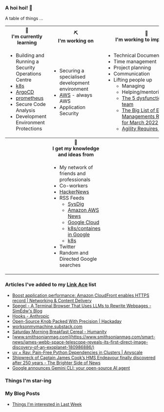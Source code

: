 ### A hoi hoi! 👋

A table of things ...

<table>
    <tr>
        <th>🌱<br/>I'm currently learning</th>
        <th>⛏<br/> I'm working on</th>
        <th>🚧<br/>I'm working to improve on</th>
    </tr>
    <tr>
        <td>
            <ul>
                <li>Building and Running a Security Operations Centre</li>
                <li><a href="https://kubernetes.io/">k8s</a></li>
                <li><a href="https://argoproj.github.io/">ArgoCD</a></li>
                <li><a href="https://prometheus.io/">prometheus</a></li>
                <li>Secure Code Analysis</li>
                <li>Development Environment Protections</li>
            </ul>
        </td>
        <td>
            <ul>
                <li>Securing a specialised development environment</li>
                <li><a href="https://aws.amazon.com/">AWS</a> - always AWS</li>
                <li>Application Security</li>
            </ul>
        </td>
        <td>
            <ul>
                <li>Technical Documentation</li>
                <li>Time management</li>
                <li>Project planning</li>
                <li>Communication</li>
                <li>Lifting people up
                    <ul>
                      <li>Managing</li>
                      <li>Helping/mentoring/coaching</li>
                      <li><a href="https://valid.com/5-dysfunctions-of-a-team/">The 5 dysfunctions of a team</a></li>
                      <li><a href="https://practicallyleading.dev/the-big-list-of-engineering-management-resources-march-2022">The Big List of Engineering Managements Resources - for March 2022</a></li>
                      <li><a href="https://www.industriallogic.com/blog/agility-requires-balance/">Agility Requires Balance</a></li>
                    </ul>
                </li>
            </ul>
        </td>
    </tr>
    <tr>
        <th>&nbsp;</th>
        <th>🏫<br/>I get my knowledge and ideas from</th>
        <th>&nbsp;</th>
    </tr>
    <tr>
        <td>&nbsp;</td>
        <td>
            <ul>
                <li>My network of friends and professionals</li>
                <li>Co-workers</li>
                <li><a href="https://news.ycombinator.com/">HackerNews</a></li>
                <li>RSS Feeds
                    <ul>
                        <li><a href="http://fetchrss.com/rss/5b4e9e358a93f8cc058b4567960404014.xml">SysDig</a></li>
                        <li><a href="https://aws.amazon.com/new/feed/">Amazon AWS News</a></li>
                        <li><a href="https://cloudblog.withgoogle.com/rss/">Google Cloud</a></li>
                        <li><a href="https://cloudblog.withgoogle.com/products/containers-kubernetes/rss/">k8s/containes in Google</a></li>
                        <li><a href="https://kubernetes.io/feed.xml">k8s</a></li>
                    </ul>
                </li>
                <li>Twitter</li>
                <li>Random and Directed Google searches</li>
            </ul>
        </td>
        <td>&nbsp;</td>
    </tr>
</table>

### Articles I've added to my [Link Ace](https://links.pgmac.net.au/) list

* [Boost application performance: Amazon CloudFront enables HTTPS record | Networking & Content Delivery](https://aws.amazon.com/blogs/networking-and-content-delivery/boost-application-performance-amazon-cloudfront-enables-https-record/)
* [Spegel - A Terminal Browser That Uses LLMs to Rewrite Webpages - SimEdw's Blog](https://simedw.com/2025/06/23/introducing-spegel/)
* [Hooks - Anthropic](https://docs.anthropic.com/en/docs/claude-code/hooks)
* [Open-Source Knob Packed With Precision | Hackaday](https://hackaday.com/2025/06/28/open-source-knob-packed-with-precision/)
* [worksonmymachine.substack.com](https://worksonmymachine.substack.com/p/mcp-an-accidentally-universal-plugin)
* [Saturday Morning Breakfast Cereal - Humanity](https://www.smbc-comics.com/comic/humanity)
* [www.smithsonianmag.com](https://www.smithsonianmag.com/smart-news/james-webb-space-telescope-reveals-its-first-direct-image-discovery-of-an-exoplanet-180986886/)
* [uv + Ray: Pain-Free Python Dependencies in Clusters | Anyscale](https://www.anyscale.com/blog/uv-ray-pain-free-python-dependencies-in-clusters)
* [Shipwreck of Captain James Cook’s HMS Endeavour finally discovered after 250 years - The Brighter Side of News](https://www.thebrighterside.news/post/shipwreck-of-captain-james-cooks-hms-endeavour-finally-discovered-after-250-years/)
* [Google announces Gemini CLI: your open-source AI agent](https://blog.google/technology/developers/introducing-gemini-cli-open-source-ai-agent/)

### Things I'm star-ing


### My Blog Posts

* [Things I'm interested in Last Week](https://pgmac.net.au/last-week/)
